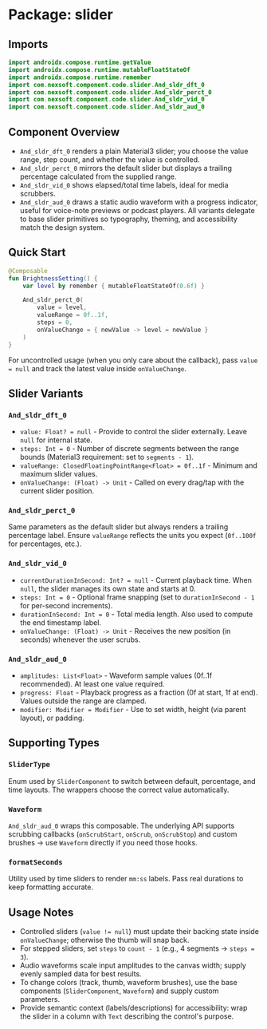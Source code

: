 # Package: slider

## Imports
```kotlin
import androidx.compose.runtime.getValue
import androidx.compose.runtime.mutableFloatStateOf
import androidx.compose.runtime.remember
import com.nexsoft.component.code.slider.And_sldr_dft_0
import com.nexsoft.component.code.slider.And_sldr_perct_0
import com.nexsoft.component.code.slider.And_sldr_vid_0
import com.nexsoft.component.code.slider.And_sldr_aud_0
```

## Component Overview
- `And_sldr_dft_0` renders a plain Material3 slider; you choose the value range, step count, and whether the value is controlled.
- `And_sldr_perct_0` mirrors the default slider but displays a trailing percentage calculated from the supplied range.
- `And_sldr_vid_0` shows elapsed/total time labels, ideal for media scrubbers.
- `And_sldr_aud_0` draws a static audio waveform with a progress indicator, useful for voice-note previews or podcast players.
All variants delegate to base slider primitives so typography, theming, and accessibility match the design system.

## Quick Start
```kotlin
@Composable
fun BrightnessSetting() {
    var level by remember { mutableFloatStateOf(0.6f) }

    And_sldr_perct_0(
        value = level,
        valueRange = 0f..1f,
        steps = 0,
        onValueChange = { newValue -> level = newValue }
    )
}
```
For uncontrolled usage (when you only care about the callback), pass `value = null` and track the latest value inside `onValueChange`.

## Slider Variants
### `And_sldr_dft_0`
- `value: Float? = null` - Provide to control the slider externally. Leave `null` for internal state.
- `steps: Int = 0` - Number of discrete segments between the range bounds (Material3 requirement: set to `segments - 1`).
- `valueRange: ClosedFloatingPointRange<Float> = 0f..1f` - Minimum and maximum slider values.
- `onValueChange: (Float) -> Unit` - Called on every drag/tap with the current slider position.

### `And_sldr_perct_0`
Same parameters as the default slider but always renders a trailing percentage label. Ensure `valueRange` reflects the units you expect (`0f..100f` for percentages, etc.).

### `And_sldr_vid_0`
- `currentDurationInSecond: Int? = null` - Current playback time. When `null`, the slider manages its own state and starts at 0.
- `steps: Int = 0` - Optional frame snapping (set to `durationInSecond - 1` for per-second increments).
- `durationInSecond: Int = 0` - Total media length. Also used to compute the end timestamp label.
- `onValueChange: (Float) -> Unit` - Receives the new position (in seconds) whenever the user scrubs.

### `And_sldr_aud_0`
- `amplitudes: List<Float>` - Waveform sample values (0f..1f recommended). At least one value required.
- `progress: Float` - Playback progress as a fraction (0f at start, 1f at end). Values outside the range are clamped.
- `modifier: Modifier = Modifier` - Use to set width, height (via parent layout), or padding.

## Supporting Types
### `SliderType`
Enum used by `SliderComponent` to switch between default, percentage, and time layouts. The wrappers choose the correct value automatically.

### `Waveform`
`And_sldr_aud_0` wraps this composable. The underlying API supports scrubbing callbacks (`onScrubStart`, `onScrub`, `onScrubStop`) and custom brushes -> use `Waveform` directly if you need those hooks.

### `formatSeconds`
Utility used by time sliders to render `mm:ss` labels. Pass real durations to keep formatting accurate.

## Usage Notes
- Controlled sliders (`value != null`) must update their backing state inside `onValueChange`; otherwise the thumb will snap back.
- For stepped sliders, set `steps` to `count - 1` (e.g., 4 segments -> `steps = 3`).
- Audio waveforms scale input amplitudes to the canvas width; supply evenly sampled data for best results.
- To change colors (track, thumb, waveform brushes), use the base components (`SliderComponent`, `Waveform`) and supply custom parameters.
- Provide semantic context (labels/descriptions) for accessibility: wrap the slider in a column with `Text` describing the control's purpose.

